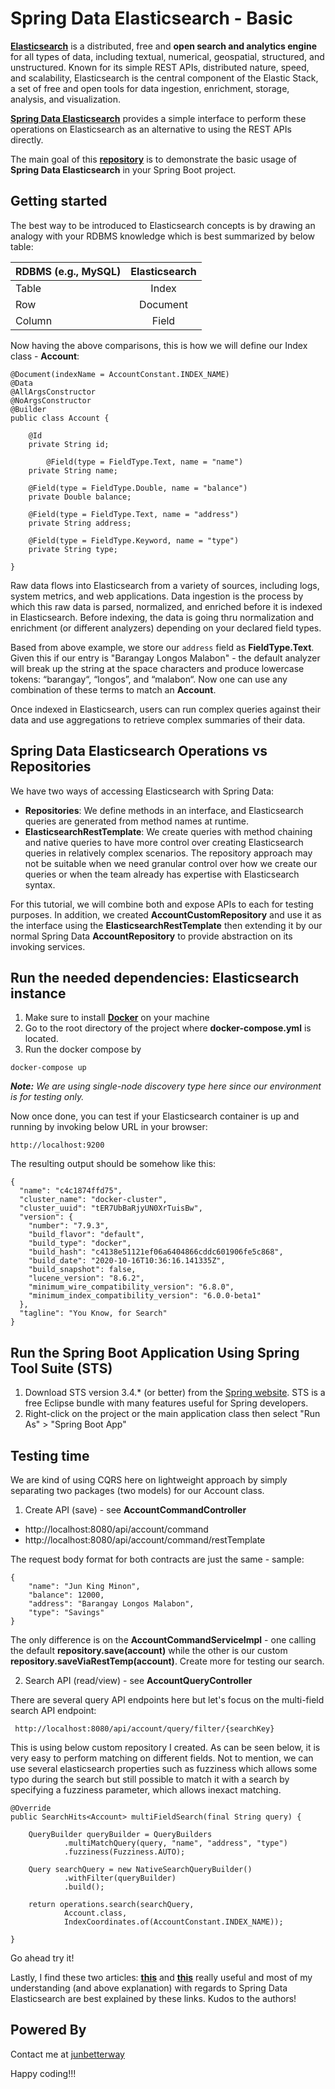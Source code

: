 # Spring Data Elasticsearch - Basic
__[Elasticsearch](https://www.elastic.co/what-is/elasticsearch)__ is a distributed, free and **open search and analytics engine** for all types of data, including textual, numerical, geospatial, structured, and unstructured. Known for its simple REST APIs, distributed nature, speed, and scalability, Elasticsearch is the central component of the Elastic Stack, a set of free and open tools for data ingestion, enrichment, storage, analysis, and visualization.

__[Spring Data Elasticsearch](https://docs.spring.io/spring-data/elasticsearch/docs/4.1.5/reference/html/#reference)__ provides a simple interface to perform these operations on Elasticsearch as an alternative to using the REST APIs directly. 

The main goal of this __[repository](https://github.com/junbetterway/spring-data-elasticsearch-basic)__ is to demonstrate the basic usage of __Spring Data Elasticsearch__ in your Spring Boot project. 

## Getting started
The best way to be introduced to Elasticsearch concepts is by drawing an analogy with your RDBMS knowledge which is best summarized by below table:

| RDBMS (e.g., MySQL) | Elasticsearch | 
| ------------------- |:-------------:| 
| Table               | Index         | 
| Row                 | Document      |  
| Column              | Field         |    

Now having the above comparisons, this is how we will define our Index class - **Account**:

```
@Document(indexName = AccountConstant.INDEX_NAME)
@Data
@AllArgsConstructor
@NoArgsConstructor
@Builder
public class Account {

	@Id
	private String id;
	
        @Field(type = FieldType.Text, name = "name")
	private String name;
	
	@Field(type = FieldType.Double, name = "balance")
  	private Double balance;

	@Field(type = FieldType.Text, name = "address")
	private String address;
	
	@Field(type = FieldType.Keyword, name = "type")
	private String type;
	
}
```

Raw data flows into Elasticsearch from a variety of sources, including logs, system metrics, and web applications. Data ingestion is the process by which this raw data is parsed, normalized, and enriched before it is indexed in Elasticsearch. Before indexing, the data is going thru normalization and enrichment (or different analyzers) depending on your declared field types.

Based from above example, we store our `address` field as __FieldType.Text__. Given this if our entry is "Barangay Longos Malabon" - the default analyzer will break up the string at the space characters and produce lowercase tokens: “barangay“, “longos”, and “malabon“. Now one can use any combination of these terms to match an **Account**.

Once indexed in Elasticsearch, users can run complex queries against their data and use aggregations to retrieve complex summaries of their data.

## Spring Data Elasticsearch Operations vs Repositories
We have two ways of accessing Elasticsearch with Spring Data:
* **Repositories**: We define methods in an interface, and Elasticsearch queries are generated from method names at runtime.
* **ElasticsearchRestTemplate**: We create queries with method chaining and native queries to have more control over creating Elasticsearch queries in relatively complex scenarios. The repository approach may not be suitable when we need granular control over how we create our queries or when the team already has expertise with Elasticsearch syntax.

For this tutorial, we will combine both and expose APIs to each for testing purposes. In addition, we created **AccountCustomRepository** and use it as the interface using the **ElasticsearchRestTemplate** then extending it by our normal Spring Data **AccountRepository** to provide abstraction on its invoking services.

## Run the needed dependencies: Elasticsearch instance

1. Make sure to install **[Docker](https://docs.docker.com/get-docker/)** on your machine
2. Go to the root directory of the project where __docker-compose.yml__ is located.
3. Run the docker compose by

```
docker-compose up
```

*__Note:__ We are using single-node discovery type here since our environment is for testing only.*

Now once done, you can test if your Elasticsearch container is up and running by invoking below URL in your browser:

```
http://localhost:9200
```

The resulting output should be somehow like this:

```
{
  "name": "c4c1874ffd75",
  "cluster_name": "docker-cluster",
  "cluster_uuid": "tER7UbBaRjyUN0XrTuisBw",
  "version": {
    "number": "7.9.3",
    "build_flavor": "default",
    "build_type": "docker",
    "build_hash": "c4138e51121ef06a6404866cddc601906fe5c868",
    "build_date": "2020-10-16T10:36:16.141335Z",
    "build_snapshot": false,
    "lucene_version": "8.6.2",
    "minimum_wire_compatibility_version": "6.8.0",
    "minimum_index_compatibility_version": "6.0.0-beta1"
  },
  "tagline": "You Know, for Search"
}
```

## Run the Spring Boot Application Using Spring Tool Suite (STS)
1. Download STS version 3.4.* (or better) from the [Spring website](https://spring.io/tools). STS is a free Eclipse bundle with many features useful for Spring developers.
2. Right-click on the project or the main application class then select "Run As" > "Spring Boot App"

## Testing time
We are kind of using CQRS here on lightweight approach by simply separating two packages (two models) for our Account class. 

1. Create API (save) - see **AccountCommandController**

* http://localhost:8080/api/account/command
* http://localhost:8080/api/account/command/restTemplate

The request body format for both contracts are just the same - sample:

```
{
    "name": "Jun King Minon",
    "balance": 12000,
    "address": "Barangay Longos Malabon",
    "type": "Savings"
}
```

The only difference is on the **AccountCommandServiceImpl** - one calling the default **repository.save(account)** while the other is our custom **repository.saveViaRestTemp(account)**. Create more for testing our search.

2. Search API (read/view) - see **AccountQueryController**

There are several query API endpoints here but let's focus on the multi-field search API endpoint:

```
 http://localhost:8080/api/account/query/filter/{searchKey}
```

This is using below custom repository I created. As can be seen below, it is very easy to perform matching on different fields. Not to mention, we can use several elasticsearch properties such as fuzziness which allows some typo during the search but still possible to match it with a search by specifying a fuzziness parameter, which allows inexact matching.

```
@Override
public SearchHits<Account> multiFieldSearch(final String query) {

	QueryBuilder queryBuilder = QueryBuilders
			.multiMatchQuery(query, "name", "address", "type")
			.fuzziness(Fuzziness.AUTO);

	Query searchQuery = new NativeSearchQueryBuilder()
			.withFilter(queryBuilder)
			.build();

	return operations.search(searchQuery, 
			Account.class, 
			IndexCoordinates.of(AccountConstant.INDEX_NAME));

}
```

Go ahead try it!

Lastly, I find these two articles: __[this](https://reflectoring.io/spring-boot-elasticsearch/)__ and __[this](https://medium.com/groww-engineering/simple-search-service-using-springboot-and-elasticsearch-2-e8e856c7bc8f)__ really useful and most of my understanding (and above explanation) with regards to Spring Data Elasticsearch are best explained by these links. Kudos to the authors!

## Powered By
Contact me at [junbetterway](mailto:jkpminon12@yahoo.com)

Happy coding!!!
